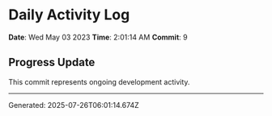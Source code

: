 # Daily Activity Log

**Date**: Wed May 03 2023
**Time**: 2:01:14 AM
**Commit**: 9

## Progress Update

This commit represents ongoing development activity.

---
Generated: 2025-07-26T06:01:14.674Z
